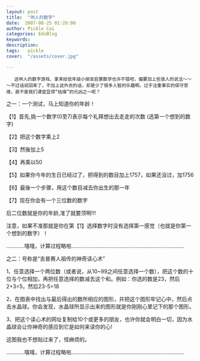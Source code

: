 ```yaml
---
layout: post  
title:  "哄人的数字"
date:  2007-08-25 01:20:00
author: Pickle Cai  
categories: EduBlog  
keywords: 
description:   
tags:	pickle   
cover:  "/assets/cover.jpg"  

---
```


       这哄人的数字游戏，拿来给低年级小朋友启蒙数学也许不错吧，偏要加上些骇人的说法～～～不过话说回来了，不加上这外衣的话，却是少了很多人智的乐趣啊。过于注重事实的保守思维，是不是我们课堂显得“枯燥”的元凶之一呢？













之一：一个测试，马上知道你的年龄！

【1】首先,挑一个数字(0至7)表示每个礼拜想出去走走的次数 (选第一个想到的数字) 



【2】把这个数字乘上2 



【3】然後加上5 



【4】再乘以50 



【5】如果你今年的生日已经过了，把得到的数目加上1757，如果还没过，加1756 



【6】最後一个步骤，用这个数目减去你出生的那一年 



【7】现在你会有一个三位数的数字 



后二位数就是你的年龄,准了就要顶啊!!! 



注意，如果不准那就是你在第【1】选择数字时没有选择第一感觉（也就是你第一个想到的数字）！

…………嘻嘻，计算过程略啦…………………………………………………………………



之二：号称是“吉普赛人祖传的神奇读心术”















  1、任意选择一个两位数（或者说，从10~99之间任意选择一个数），把这个数的十位与个位相加，再把任意选择的数减去这个和。例如：你选的数是23，然后2+3=5，然后23-5=18













  2、在图表中找出与最后得出的数所相应的图形，并把这个图形牢记心中，然后点击水晶球。你会发现，水晶球所显示出来的图形就是你刚刚心里记下的那个图形。

 













  3、把这个读心术的网址复制给10个或更多的朋友，也许你就会明白一切，因为水晶球会让你神奇的感应到它是如何来读你的心!



这图我也不想贴过来了，怪麻烦的。



…………嘻嘻，计算过程略啦…………………………………………………………………



		    
